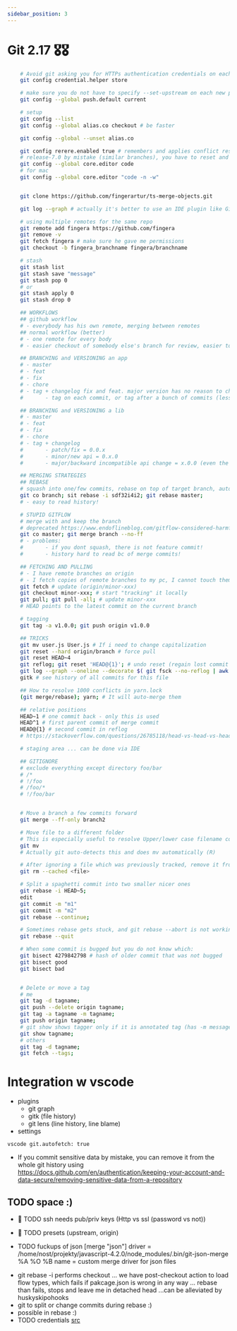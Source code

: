 ```yaml
---
sidebar_position: 3
---
```


# Git 2.17 🎖️🎖️

```bash
    # Avoid git asking you for HTTPs authentication credentials on each push/pull
    git config credential.helper store

    # make sure you do not have to specify --set-upstream on each new push like a complete moron https://stackoverflow.com/questions/6089294/why-do-i-need-to-do-set-upstream-all-the-time
    git config --global push.default current

    # setup
    git config --list
    git config --global alias.co checkout # be faster

    git config --global --unset alias.co

    git config rerere.enabled true # remembers and applies conflict resolutions ... if you merge to devel instead of
    # release-7.0 by mistake (similar branches), you have to reset and do everything again ... rerere does it for you :)
    git config --global core.editor code
    # for mac
    git config --global core.editor "code -n -w"


    git clone https://github.com/fingerartur/ts-merge-objects.git

    git log --graph # actually it's better to use an IDE plugin like Git Graph

    # using multiple remotes for the same repo
    git remote add fingera https://github.com/fingera
    git remove -v
    git fetch fingera # make sure he gave me permissions
    git checkout -b fingera_branchname fingera/branchname

    # stash
    git stash list
    git stash save "message"
    git stash pop 0
    # or
    git stash apply 0
    git stash drop 0

    ## WORKFLOWS
    ## github workflow
    # - everybody has his own remote, merging between remotes
    ## normal workflow (better)
    # - one remote for every body
    # - easier checkout of somebody else's branch for review, easier to find branches in gitlab/github UI (you are on one page, not on two)

    ## BRANCHING and VERSIONING an app
    # - master
    # - feat
    # - fix
    # - chore
    # - tag + changelog fix and feat. major version has no reason to change
    #       - tag on each commit, or tag after a bunch of commits (less versions)

    ## BRANCHING and VERSIONING a lib
    # - master
    # - feat
    # - fix
    # - chore
    # - tag + changelog
    #       - patch/fix = 0.0.x
    #       - minor/new api = 0.x.0
    #       - major/backward incompatible api change = x.0.0 (even the smallest change can means major)

    ## MERGING STRATEGIES
    ## REBASE
    # squash into one/few commits, rebase on top of target branch, auto delete branch, auto fast forward (can be done in UI)
    git co branch; sit rebase -i sdf32i4i2; git rebase master;
    # - easy to read history!

    # STUPID GITFLOW
    # merge with and keep the branch
    # deprecated https://www.endoflineblog.com/gitflow-considered-harmful
    git co master; git merge branch --no-ff
    # - problems:
    #       - if you dont squash, there is not feature commit!
    #       - history hard to read bc of merge commits!

    ## FETCHING AND PULLING
    # - I have remote branches on origin
    # - I fetch copies of remote branches to my pc, I cannot touch them, I just see them
    git fetch # update (origin/minor-xxx)
    git checkout minor-xxx; # start "tracking" it locally
    git pull; git pull -all; # update minor-xxx
    # HEAD points to the latest commit on the current branch

    # tagging
    git tag -a v1.0.0; git push origin v1.0.0

    ## TRICKS
    git mv user.js User.js # If i need to change capitalization
    git reset --hard origin/branch # force pull
    git reset HEAD~4
    git reflog; git reset 'HEAD@{1}'; # undo reset (regain lost commit messages) https://stackoverflow.com/questions/2510276/how-to-undo-git-reset/25323523
    git log --graph --oneline --decorate $( git fsck --no-reflog | awk '/dangling commit/ {print $3}' ); git stash apply 7c0cae6776b3a # apply dropped stash
    gitk # see history of all commits for this file

    ## How to resolve 1000 conflicts in yarn.lock
    (git merge/rebase); yarn; # It will auto-merge them

    ## relative positions
    HEAD~1 # one commit back - only this is used
    HEAD^1 # first parent commit of merge commit
    HEAD@{1} # second commit in reflog
    # https://stackoverflow.com/questions/26785118/head-vs-head-vs-head-also-known-as-tilde-vs-caret-vs-at-sign/26785200

    # staging area ... can be done via IDE

    ## GITIGNORE
    # exclude everything except directory foo/bar
    # /*
    # !/foo
    # /foo/*
    # !/foo/bar


    # Move a branch a few commits forward
    git merge --ff-only branch2

    # Move file to a different folder
    # This is especially useful to resolve Upper/lower case filename conflicts caused by macOS
    git mv
    # Actually git auto-detects this and does mv automatically (R)

    # After ignoring a file which was previously tracked, remove it from index
    git rm --cached <file>

    # Split a spaghetti commit into two smaller nicer ones
    git rebase -i HEAD~5;
    edit
    git commit -m "m1"
    git commit -m "m2"
    git rebase --continue;

    # Sometimes rebase gets stuck, and git rebase --abort is not working, then use --quit
    git rebase --quit

    # When some commit is bugged but you do not know which:
    git bisect 4279842798 # hash of older commit that was not bugged
    git bisect good
    git bisect bad


    # Delete or move a tag
    # me
    git tag -d tagname;
    git push --delete origin tagname;
    git tag -a tagname -m tagname;
    git push origin tagname;
    # git show shows tagger only if it is annotated tag (has -m message)
    git show tagname;
    # others
    git tag -d tagname;
    git fetch --tags;
```

# Integration w vscode
- plugins
  - git graph
  - gitk (file history)
  - git lens (line history, line blame)
- settings
```
vscode git.autofetch: true
```

* If you commit sensitive data by mistake, you can remove it from the whole git history using https://docs.github.com/en/authentication/keeping-your-account-and-data-secure/removing-sensitive-data-from-a-repository

## TODO space :)

* 🎃 TODO ssh needs pub/priv keys (Http vs ssl (password vs not))
* 🎃 TODO presets (upstream, origin)

* TODO fuckups of json
[merge "json"]
        driver = /home/nost/projekty/javascript-4.2.0/node_modules/.bin/git-json-merge %A %O %B
        name = custom merge driver for json files

- git rebase -i performs checkout ... we have post-checkout action to load flow types, which fails if pakcage.json is wrong in any way ... rebase than fails, stops and leave me in detached head ...can be alleviated by huskyskipohooks
- git to split or change commits during rebase :)
- possible in rebase :)
- TODO credentials [src](https://stackoverflow.com/questions/6565357/git-push-requires-username-and-password)
